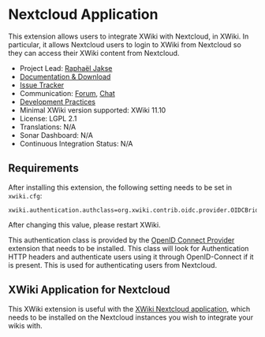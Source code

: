 # Nextcloud Application

This extension allows users to integrate XWiki with Nextcloud, in XWiki. In
particular, it allows Nextcloud users to login to XWiki from Nextcloud so they
can access their XWiki content from Nextcloud.

* Project Lead: [Raphaël Jakse](https://www.xwiki.org/xwiki/bin/view/XWiki/rjakse)
* [Documentation & Download](https://extensions.xwiki.org/xwiki/bin/view/Extension/Nextcloud+application>)
* [Issue Tracker](https://jira.xwiki.org/browse/NEXTCLOUD)
* Communication: [Forum](https://forum.xwiki.org), [Chat](https://dev.xwiki.org/xwiki/bin/view/Community/Chat)
* [Development Practices](https://contrib.xwiki.org/xwiki/bin/view/Main/WebHome)
* Minimal XWiki version supported: XWiki 11.10
* License: LGPL 2.1
* Translations: N/A
* Sonar Dashboard: N/A
* Continuous Integration Status: N/A

## Requirements

After installing this extension, the following setting needs to be set in `xwiki.cfg`:

```
xwiki.authentication.authclass=org.xwiki.contrib.oidc.provider.OIDCBridgeAuth
```

After changing this value, please restart XWiki.

This authentication class is provided by the
[OpenID Connect Provider](https://extensions.xwiki.org/xwiki/bin/view/Extension/OpenID%20Connect/OpenID%20Connect%20Provider/)
extension that needs to be installed. This class will look for Authentication
HTTP headers and authenticate users using it through OpenID-Connect if it is
present. This is used for authenticating users from Nextcloud.

## XWiki Application for Nextcloud

This XWiki extension is useful with the
[XWiki Nextcloud application](https://apps.nextcloud.com/apps/xwiki),
which needs to be installed on the Nextcloud instances you wish to integrate
your wikis with.
